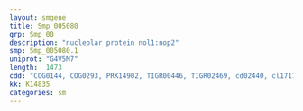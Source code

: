 ```yaml
---
layout: smgene
title: Smp_005080
grp: Smp_00
description: "nucleolar protein nol1:nop2"
smp: Smp_005080.1
uniprot: "G4V5M7"
length:  1473
cdd: "COG0144, COG0293, PRK14902, TIGR00446, TIGR02469, cd02440, cl17173, pfam01189, pfam13659"
kk: K14835
categories: sm
---
```

